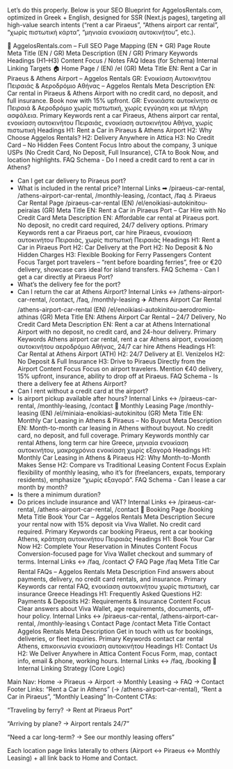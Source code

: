 Let’s do this properly. Below is your SEO Blueprint for AggelosRentals.com, optimized in Greek + English, designed for SSR (Next.js pages), targeting all high-value search intents (“rent a car Piraeus”, “Athens airport car rental”, “χωρίς πιστωτική κάρτα”, “μηνιαία ενοικίαση αυτοκινήτου”, etc.).

🧭 AggelosRentals.com – Full SEO Page Mapping (EN + GR)
Page	Route	Meta Title (EN / GR)	Meta Description (EN / GR)	Primary Keywords	Headings (H1–H3)	Content Focus / Notes	FAQ Ideas (for Schema)	Internal Linking Targets
🏠 Home Page
	/ (EN) /el (GR)
Meta Title	EN: Rent a Car in Piraeus & Athens Airport – Aggelos Rentals
GR: Ενοικίαση Αυτοκινήτου Πειραιάς & Αεροδρόμιο Αθήνας – Aggelos Rentals
Meta Description	EN: Car rental in Piraeus & Athens Airport with no credit card, no deposit, and full insurance. Book now with 15% upfront.
GR: Ενοικιάστε αυτοκίνητο σε Πειραιά & Αεροδρόμιο χωρίς πιστωτική, χωρίς εγγύηση και με πλήρη ασφάλεια.
Primary Keywords	rent a car Piraeus, Athens airport car rental, ενοικίαση αυτοκινήτου Πειραιάς, ενοικίαση αυτοκινήτου Αθήνα, χωρίς πιστωτική
Headings	H1: Rent a Car in Piraeus & Athens Airport
H2: Why Choose Aggelos Rentals?
H2: Delivery Anywhere in Attica
H3: No Credit Card – No Hidden Fees
Content Focus	Intro about the company, 3 unique USPs (No Credit Card, No Deposit, Full Insurance), CTA to Book Now, and location highlights.
FAQ Schema	- Do I need a credit card to rent a car in Athens?
- Can I get car delivery to Piraeus port?
- What is included in the rental price?
Internal Links	➡ /piraeus-car-rental, /athens-airport-car-rental, /monthly-leasing, /contact, /faq
⚓ Piraeus Car Rental Page
	/piraeus-car-rental (EN) /el/enoikiasi-autokinitou-peiraias (GR)
Meta Title	EN: Rent a Car in Piraeus Port – Car Hire with No Credit Card
Meta Description	EN: Affordable car rental at Piraeus port. No deposit, no credit card required, 24/7 delivery options.
Primary Keywords	rent a car Piraeus port, car hire Piraeus, ενοικίαση αυτοκινήτου Πειραιάς, χωρίς πιστωτική Πειραιάς
Headings	H1: Rent a Car in Piraeus Port
H2: Car Delivery at the Port
H2: No Deposit & No Hidden Charges
H3: Flexible Booking for Ferry Passengers
Content Focus	Target port travelers – “rent before boarding ferries”, free or €20 delivery, showcase cars ideal for island transfers.
FAQ Schema	- Can I get a car directly at Piraeus Port?
- What’s the delivery fee for the port?
- Can I return the car at Athens Airport?
Internal Links	↔ /athens-airport-car-rental, /contact, /faq, /monthly-leasing
✈️ Athens Airport Car Rental
	/athens-airport-car-rental (EN) /el/enoikiasi-autokinitou-aerodromio-athinas (GR)
Meta Title	EN: Athens Airport Car Rental – 24/7 Delivery, No Credit Card
Meta Description	EN: Rent a car at Athens International Airport with no deposit, no credit card, and 24-hour delivery.
Primary Keywords	Athens airport car rental, rent a car Athens airport, ενοικίαση αυτοκινήτου αεροδρόμιο Αθήνας, 24/7 car hire Athens
Headings	H1: Car Rental at Athens Airport (ATH)
H2: 24/7 Delivery at El. Venizelos
H2: No Deposit & Full Insurance
H3: Drive to Piraeus Directly from the Airport
Content Focus	Focus on airport travelers. Mention €40 delivery, 15% upfront, insurance, ability to drop off at Piraeus.
FAQ Schema	- Is there a delivery fee at Athens Airport?
- Can I rent without a credit card at the airport?
- Is airport pickup available after hours?
Internal Links	↔ /piraeus-car-rental, /monthly-leasing, /contact
🚗 Monthly Leasing Page
	/monthly-leasing (EN) /el/miniaia-enoikiasi-autokinitou (GR)
Meta Title	EN: Monthly Car Leasing in Athens & Piraeus – No Buyout
Meta Description	EN: Month-to-month car leasing in Athens without buyout. No credit card, no deposit, and full coverage.
Primary Keywords	monthly car rental Athens, long term car hire Greece, μηνιαία ενοικίαση αυτοκινήτου, μακροχρόνια ενοικίαση χωρίς εξαγορά
Headings	H1: Monthly Car Leasing in Athens & Piraeus
H2: Why Month-to-Month Makes Sense
H2: Compare vs Traditional Leasing
Content Focus	Explain flexibility of monthly leasing, who it’s for (freelancers, expats, temporary residents), emphasize “χωρίς εξαγορά”.
FAQ Schema	- Can I lease a car month by month?
- Is there a minimum duration?
- Do prices include insurance and VAT?
Internal Links	↔ /piraeus-car-rental, /athens-airport-car-rental, /contact
📅 Booking Page
	/booking
Meta Title	Book Your Car – Aggelos Rentals
Meta Description	Secure your rental now with 15% deposit via Viva Wallet. No credit card required.
Primary Keywords	car booking Piraeus, rent a car booking Athens, κράτηση αυτοκινήτου Πειραιάς
Headings	H1: Book Your Car Now
H2: Complete Your Reservation in Minutes
Content Focus	Conversion-focused page for Viva Wallet checkout and summary of terms.
Internal Links	↔ /faq, /contact
📋 FAQ Page
	/faq
Meta Title	Car Rental FAQs – Aggelos Rentals
Meta Description	Find answers about payments, delivery, no credit card rentals, and insurance.
Primary Keywords	car rental FAQ, ενοικίαση αυτοκινήτου χωρίς πιστωτική, car insurance Greece
Headings	H1: Frequently Asked Questions
H2: Payments & Deposits
H2: Requirements & Insurance
Content Focus	Clear answers about Viva Wallet, age requirements, documents, off-hour policy.
Internal Links	↔ /piraeus-car-rental, /athens-airport-car-rental, /monthly-leasing
📞 Contact Page
	/contact
Meta Title	Contact Aggelos Rentals
Meta Description	Get in touch with us for bookings, deliveries, or fleet inquiries.
Primary Keywords	contact car rental Athens, επικοινωνία ενοικίαση αυτοκινήτου
Headings	H1: Contact Us
H2: We Deliver Anywhere in Attica
Content Focus	Form, map, contact info, email & phone, working hours.
Internal Links	↔ /faq, /booking
🧩 Internal Linking Strategy (Core Logic)

Main Nav: Home → Piraeus → Airport → Monthly Leasing → FAQ → Contact
Footer Links: “Rent a Car in Athens” (→ /athens-airport-car-rental), “Rent a Car in Piraeus”, “Monthly Leasing”
In-Content CTAs:

“Traveling by ferry? → Rent at Piraeus Port”

“Arriving by plane? → Airport rentals 24/7”

“Need a car long-term? → See our monthly leasing offers”

Each location page links laterally to others (Airport ↔ Piraeus ↔ Monthly Leasing) + all link back to Home and Contact.